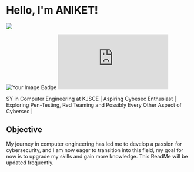 # Hello, I'm ANIKET!
<a href="https://www.linkedin.com/in/aniket-iyer-a5151829b/"><img src="https://img.shields.io/badge/-LinkedIn-0072b1?&style=for-the-badge&logo=linkedin&logoColor=white" /></a>    

<img src="https://tryhackme-badges.s3.amazonaws.com/aniiyer.png" alt="Your Image Badge" />
<iframe src="https://tryhackme.com/api/v2/badges/public-profile?userPublicId=2437998" style='border:none;'></iframe>


SY in Computer Engineering at KJSCE | Aspiring Cybesec Enthusiast | Exploring Pen-Testing, Red Teaming and Possibly Every Other Aspect of Cybersec |

## Objective

My journey in computer engineering has led me to develop a passion for cybersecurity, and I am now eager to transition into this field, my goal for now is to upgrade my skills and gain more knowledge.
This ReadMe will be updated frequently. 
